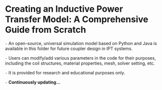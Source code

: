 # Creating an Inductive Power Transfer Model: A Comprehensive Guide from Scratch

`-` An open-source, universal simulation model based on Python and Java is available in this folder for future coupler design in IPT systems.

`-` Users can modify/add various parameters in the code for their purposes, including the coil structures, material properties, mesh, solver setting, etc.

`-` It is provided for research and educational purposes only.

`-` **Continuously updating...**



